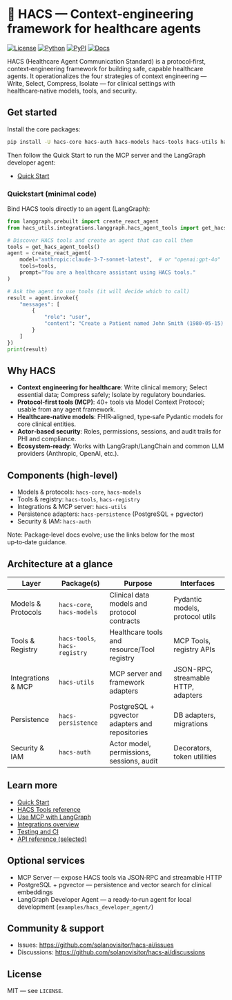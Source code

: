 # 🏥 HACS — Context‑engineering framework for healthcare agents

[![License](https://img.shields.io/github/license/solanovisitor/hacs-ai)](https://github.com/solanovisitor/hacs-ai/blob/main/LICENSE)
[![Python](https://img.shields.io/badge/python-3.11+-blue)](https://python.org)
[![PyPI](https://img.shields.io/pypi/v/hacs-core)](https://pypi.org/project/hacs-core/)
[![Docs](https://img.shields.io/badge/docs-latest-blue)](./docs/README.md)

HACS (Healthcare Agent Communication Standard) is a protocol‑first, context‑engineering framework for building safe, capable healthcare agents. It operationalizes the four strategies of context engineering — Write, Select, Compress, Isolate — for clinical settings with healthcare‑native models, tools, and security.

## Get started

Install the core packages:

```bash
pip install -U hacs-core hacs-auth hacs-models hacs-tools hacs-utils hacs-persistence
```

Then follow the Quick Start to run the MCP server and the LangGraph developer agent:
- [Quick Start](./docs/quick-start.md)

### Quickstart (minimal code)

Bind HACS tools directly to an agent (LangGraph):

```python
from langgraph.prebuilt import create_react_agent
from hacs_utils.integrations.langgraph.hacs_agent_tools import get_hacs_agent_tools

# Discover HACS tools and create an agent that can call them
tools = get_hacs_agent_tools()
agent = create_react_agent(
    model="anthropic:claude-3-7-sonnet-latest",  # or "openai:gpt-4o"
    tools=tools,
    prompt="You are a healthcare assistant using HACS tools."
)

# Ask the agent to use tools (it will decide which to call)
result = agent.invoke({
    "messages": [
        {
            "role": "user",
            "content": "Create a Patient named John Smith (1980-05-15) and summarize current DB health"
        }
    ]
})
print(result)
```

## Why HACS

- **Context engineering for healthcare**: Write clinical memory; Select essential data; Compress safely; Isolate by regulatory boundaries.
- **Protocol‑first tools (MCP)**: 40+ tools via Model Context Protocol; usable from any agent framework.
- **Healthcare‑native models**: FHIR‑aligned, type‑safe Pydantic models for core clinical entities.
- **Actor‑based security**: Roles, permissions, sessions, and audit trails for PHI and compliance.
- **Ecosystem‑ready**: Works with LangGraph/LangChain and common LLM providers (Anthropic, OpenAI, etc.).

## Components (high‑level)

- Models & protocols: `hacs-core`, `hacs-models`
- Tools & registry: `hacs-tools`, `hacs-registry`
- Integrations & MCP server: `hacs-utils`
- Persistence adapters: `hacs-persistence` (PostgreSQL + pgvector)
- Security & IAM: `hacs-auth`

Note: Package‑level docs evolve; use the links below for the most up‑to‑date guidance.

## Architecture at a glance

| Layer | Package(s) | Purpose | Interfaces |
| --- | --- | --- | --- |
| Models & Protocols | `hacs-core`, `hacs-models` | Clinical data models and protocol contracts | Pydantic models, protocol utils |
| Tools & Registry | `hacs-tools`, `hacs-registry` | Healthcare tools and resource/Tool registry | MCP Tools, registry APIs |
| Integrations & MCP | `hacs-utils` | MCP server and framework adapters | JSON-RPC, streamable HTTP, adapters |
| Persistence | `hacs-persistence` | PostgreSQL + pgvector adapters and repositories | DB adapters, migrations |
| Security & IAM | `hacs-auth` | Actor model, permissions, sessions, audit | Decorators, token utilities |

## Learn more

- [Quick Start](./docs/quick-start.md)
- [HACS Tools reference](./docs/healthcare-tools.md)
- [Use MCP with LangGraph](./docs/mcp_langgraph.md)
- [Integrations overview](./docs/integrations.md)
- [Testing and CI](./docs/testing.md)
- [API reference (selected)](./docs/api-reference.md)

## Optional services

- MCP Server — expose HACS tools via JSON‑RPC and streamable HTTP
- PostgreSQL + pgvector — persistence and vector search for clinical embeddings
- LangGraph Developer Agent — a ready‑to‑run agent for local development (`examples/hacs_developer_agent/`)

## Community & support

- Issues: https://github.com/solanovisitor/hacs-ai/issues
- Discussions: https://github.com/solanovisitor/hacs-ai/discussions

## License

MIT — see `LICENSE`.

